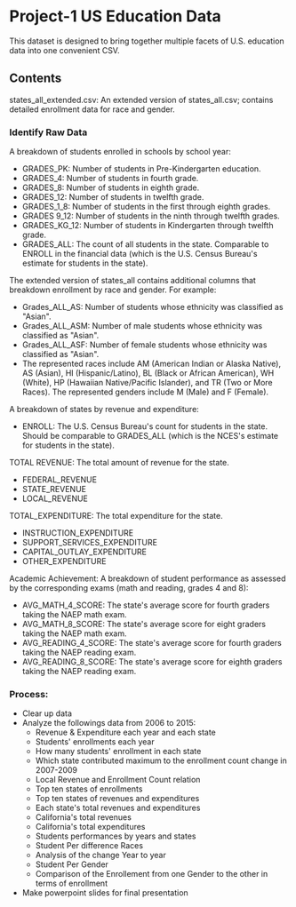 # Project-1 US Education Data

This dataset is designed to bring together multiple facets of U.S. education data into one convenient CSV.

## Contents

states_all_extended.csv: An extended version of states_all.csv; contains detailed enrollment data for race and gender.


### Identify Raw Data

A breakdown of students enrolled in schools by school year:
* GRADES_PK: Number of students in Pre-Kindergarten education.
* GRADES_4: Number of students in fourth grade.
* GRADES_8: Number of students in eighth grade.
* GRADES_12: Number of students in twelfth grade.
* GRADES_1_8: Number of students in the first through eighth grades.
* GRADES 9_12: Number of students in the ninth through twelfth grades.
* GRADES_KG_12: Number of students in Kindergarten through twelfth grade.
* GRADES_ALL: The count of all students in the state. Comparable to ENROLL in the financial data (which is the U.S. Census     Bureau's estimate for students in the state).

The extended version of states_all contains additional columns that breakdown enrollment by race and gender. For example:
* Grades_ALL_AS: Number of students whose ethnicity was classified as "Asian".
* Grades_ALL_ASM: Number of male students whose ethnicity was classified as "Asian".
* Grades_ALL_ASF: Number of female students whose ethnicity was classified as "Asian".
* The represented races include AM (American Indian or Alaska Native), AS (Asian), HI (Hispanic/Latino), BL (Black or African American), WH (White), HP (Hawaiian Native/Pacific Islander), and TR (Two or More Races). The represented genders include M (Male) and F (Female).

A breakdown of states by revenue and expenditure:
* ENROLL: The U.S. Census Bureau's count for students in the state. Should be comparable to GRADES_ALL (which is the NCES's estimate for students in the state).

TOTAL REVENUE: The total amount of revenue for the state.
* FEDERAL_REVENUE
* STATE_REVENUE
* LOCAL_REVENUE

TOTAL_EXPENDITURE: The total expenditure for the state.
* INSTRUCTION_EXPENDITURE
* SUPPORT_SERVICES_EXPENDITURE
* CAPITAL_OUTLAY_EXPENDITURE
* OTHER_EXPENDITURE

Academic Achievement: 
A breakdown of student performance as assessed by the corresponding exams (math and reading, grades 4 and 8):
* AVG_MATH_4_SCORE: The state's average score for fourth graders taking the NAEP math exam.
* AVG_MATH_8_SCORE: The state's average score for eight graders taking the NAEP math exam.
* AVG_READING_4_SCORE: The state's average score for fourth graders taking the NAEP reading exam.
* AVG_READING_8_SCORE: The state's average score for eighth graders taking the NAEP reading exam.

### Process: 
* Clear up data
* Analyze the followings data from 2006 to 2015:
   * Revenue & Expenditure each year and each state
   * Students' enrollments each year
   * How many students' enrollment in each state
   * Which state contributed maximum to the enrollment count change in 2007-2009
   * Local Revenue and Enrollment Count relation
   * Top ten states of enrollments 
   * Top ten states of revenues and expenditures
   * Each state's total revenues and expenditures
   * California's total revenues
   * California's total expenditures
   * Students performances by years and states
   * Student Per difference Races
   * Analysis of the change Year to year
   * Student Per Gender
   * Comparison of the Enrollement from one Gender to the other in terms of enrollment
 * Make powerpoint slides for final presentation



